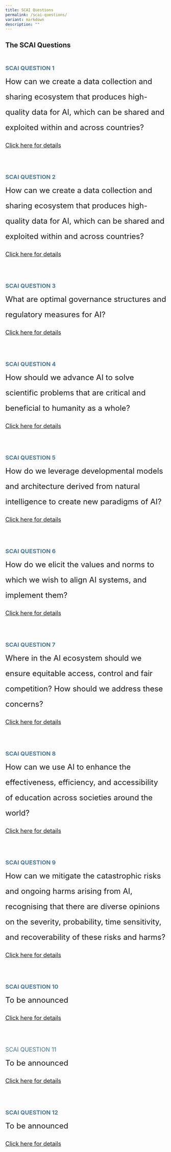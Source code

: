 ```yaml
---
title: SCAI Questions
permalink: /scai-questions/
variant: markdown
description: ""
---
```

## The SCAI Questions

<div style="padding: 25px 0px 0px 0px;"></div>

<div style="font-size:18px; line-height:2; color: #4b789b"><b>SCAI QUESTION 1</b></div>
<div style="font-size:24px; line-height:2;">How can we create a data collection and sharing ecosystem that produces high-quality data for AI, which can be shared and exploited within and across countries?<br></div>
<div style="font-size:18px; line-height:3.5;"><a href="/scai-question-1/">Click here for details</a>

<div style="padding: 50px 0px 0px 0px;"></div>

<div style="font-size:18px; line-height:2; color: #4b789b"><b>SCAI QUESTION 2</b></div>
<div style="font-size:24px; line-height:2;">How can we create a data collection and sharing ecosystem that produces high-quality data for AI, which can be shared and exploited within and across countries?<br></div>
<div style="font-size:18px; line-height:3.5;"><a href="/scai-question-2/">Click here for details</a>

<div style="padding: 50px 0px 0px 0px;"></div>

<div style="font-size:18px; line-height:2; color: #4b789b"><b>SCAI QUESTION 3</b></div>
<div style="font-size:24px; line-height:2;">What are optimal governance structures and regulatory measures for AI?<br></div>
<div style="font-size:18px; line-height:3.5;"><a href="/scai-question-3/">Click here for details</a>

<div style="padding: 50px 0px 0px 0px;"></div>

<div style="font-size:18px; line-height:2; color: #4b789b"><b>SCAI QUESTION 4</b></div>
<div style="font-size:24px; line-height:2;">How should we advance AI to solve scientific problems that are critical and beneficial to humanity as a whole?<br></div>
<div style="font-size:18px; line-height:3.5;"><a href="/scai-question-4/">Click here for details</a>

<div style="padding: 50px 0px 0px 0px;"></div>

<div style="font-size:18px; line-height:2; color: #4b789b"><b>SCAI QUESTION 5</b></div>
<div style="font-size:24px; line-height:2;">How do we leverage developmental models and architecture derived from natural intelligence to create new paradigms of AI?<br></div>
<div style="font-size:18px; line-height:3.5;"><a href="/scai-question-5/">Click here for details</a>

<div style="padding: 50px 0px 0px 0px;"></div>

<div style="font-size:18px; line-height:2; color: #4b789b"><b>SCAI QUESTION 6</b></div>
<div style="font-size:24px; line-height:2;">How do we elicit the values and norms to which we wish to align AI systems, and implement them?<br></div>
<div style="font-size:18px; line-height:3.5;"><a href="/scai-question-6/">Click here for details</a>

<div style="padding: 50px 0px 0px 0px;"></div>

<div style="font-size:18px; line-height:2; color: #4b789b"><b>SCAI QUESTION 7</b></div>
<div style="font-size:24px; line-height:2;">Where in the AI ecosystem should we ensure equitable access, control and fair competition? How should we address these concerns?<br></div>
<div style="font-size:18px; line-height:3.5;"><a href="/scai-question-7/">Click here for details</a>

<div style="padding: 50px 0px 0px 0px;"></div>

<div style="font-size:18px; line-height:2; color: #4b789b"><b>SCAI QUESTION 8</b></div>
<div style="font-size:24px; line-height:2;">How can we use AI to enhance the effectiveness, efficiency, and accessibility of education across societies around the world?<br></div>
<div style="font-size:18px; line-height:3.5;"><a href="/scai-question-8/">Click here for details</a>

<div style="padding: 50px 0px 0px 0px;"></div>

<div style="font-size:18px; line-height:2; color: #4b789b"><b>SCAI QUESTION 9</b></div>
<div style="font-size:24px; line-height:2;">How can we mitigate the catastrophic risks and ongoing harms arising from AI, recognising that there are diverse opinions on the severity, probability, time sensitivity, and recoverability of these risks and harms?<br></div>
<div style="font-size:18px; line-height:3.5;"><a href="/scai-question-9/">Click here for details</a>

<div style="padding: 50px 0px 0px 0px;"></div>

<div style="font-size:18px; line-height:2; color: #4b789b"><b>SCAI QUESTION 10</b></div>
<div style="font-size:24px; line-height:2;">To be announced<br></div>
<div style="font-size:18px; line-height:3.5;"><a href="/scai-question-10/">Click here for details</a>

<div style="padding: 50px 0px 0px 0px;"></div>

<div style="font-size:18px; line-height:2; color: #4b789b">SCAI QUESTION 11</div>
<div style="font-size:24px; line-height:2;">To be announced<br></div>
<div style="font-size:18px; line-height:3.5;"><a href="/scai-question-11/">Click here for details</a>

<div style="padding: 50px 0px 0px 0px;"></div>

<div style="font-size:18px; line-height:2; color: #4b789b"><b>SCAI QUESTION 12</b></div>
<div style="font-size:24px; line-height:2;">To be announced<br></div>
<div style="font-size:18px; line-height:3.5;"><a href="/scai-question-12/">Click here for details</a></div></div></div></div></div></div></div></div></div></div></div></div>